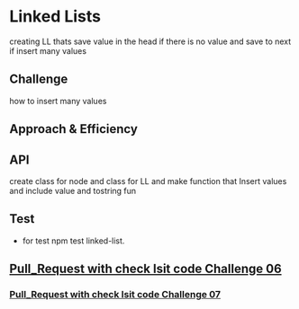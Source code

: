 #  Linked Lists
creating LL thats save value in the head if there is no value and save to next if insert many values
## Challenge
how to insert many values
## Approach & Efficiency
## API
<!-- Embedded whiteboard image -->
create class for node and class for LL and make function that Insert values and include value and tostring fun 
## Test 
* for test  npm test linked-list.
## [Pull_Request with check lsit code Challenge 06](https://github.com/ayoubkandah/data-structures-and-algorithms/pull/20)

### [Pull_Request with check lsit code Challenge 07](https://github.com/ayoubkandah/data-structures-and-algorithms/pull/21)
